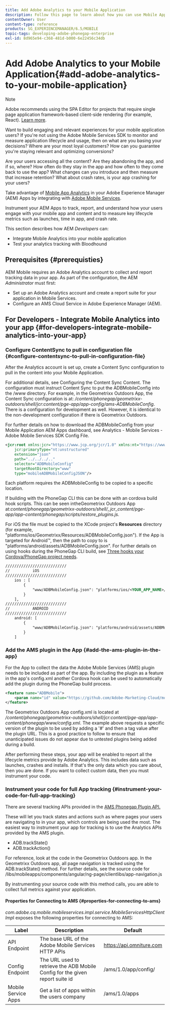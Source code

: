 ```yaml
---
title: Add Adobe Analytics to your Mobile Application
description: Follow this page to learn about how you can use Mobile App Analytics in your Adobe Experience Manager Apps by integrating with Adobe Mobile Services.
contentOwner: User
content-type: reference
products: SG_EXPERIENCEMANAGER/6.5/MOBILE
topic-tags: developing-adobe-phonegap-enterprise
exl-id: 8d965e94-c368-481d-b000-6e22456c34db
---
```

# Add Adobe Analytics to your Mobile Application{#add-adobe-analytics-to-your-mobile-application}

>[!NOTE]
>
>Adobe recommends using the SPA Editor for projects that require single page application framework-based client-side rendering (for example, React). [Learn more](/help/sites-developing/spa-overview.md).

Want to build engaging and relevant experiences for your mobile application users? If you're not using the Adobe Mobile Services SDK to monitor and measure application lifecycle and usage, then on what are you basing your decisions? Where are your most loyal customers? How can you guarantee you're staying relevant and optimizing conversions?

Are your users accessing all the content? Are they abandoning the app, and if so, where? How often do they stay in the app and how often to they come back to use the app? What changes can you introduce and then measure that increase retention? What about crash rates, is your app crashing for your users?

Take advantage of [Mobile App Analytics](https://business.adobe.com/products/analytics/mobile-marketing.html) in your Adobe Experience Manager (AEM) Apps by integrating with [Adobe Mobile Services](https://business.adobe.com/products/campaign/mobile-marketing.html).

Instrument your AEM Apps to track, report, and understand how your users engage with your mobile app and content and to measure key lifecycle metrics such as launches, time in app, and crash rate.

This section describes how AEM *Developers* can:

* Integrate Mobile Analytics into your mobile application
* Test your analytics tracking with Bloodhound

## Prerequisites {#prerequisties}

AEM Mobile requires an Adobe Analytics account to collect and report tracking data in your app. As part of the configuration, the AEM *Administrator* must first:

* Set up an Adobe Analytics account and create a report suite for your application in Mobile Services.
* Configure an AMS Cloud Service in Adobe Experience Manager (AEM).

## For Developers - Integrate Mobile Analytics into your app {#for-developers-integrate-mobile-analytics-into-your-app}

### Configure ContentSync to pull in configuration file {#configure-contentsync-to-pull-in-configuration-file}

After the Analytics account is set up, create a Content Sync configuration to pull in the content into your Mobile Application.

For additional details, see Configuring the Content Sync Content. The configuration must instruct Content Sync to put the ADBMobileConfig into the /www directory. For example, in the Geometrixx Outdoors App, the Content Sync configuration is at: */content/phonegap/geometrixx-outdoors/shell/jcr:content/pge-app/app-config/ams-ADBMobileConfig*. There is a configuration for development as well. However, it is identical to the non-development configuration if there is Geometrixx Outdoors.

For further details on how to download the ADBMobileConfig from your Mobile Application AEM Apps dashboard, see Analytics - Mobile Services - Adobe Mobile Services SDK Config File.

```xml
<jcr:root xmlns:jcr="https://www.jcp.org/jcr/1.0" xmlns:nt="https://www.jcp.org/jcr/nt/1.0"
    jcr:primaryType="nt:unstructured"
    extension="json"
    path="../../../.."
    selector="ADBMobileConfig"
    targetRootDirectory="www"
    type="mobileADBMobileConfigJSON"/>
```

Each platform requires the ADBMobileConfig to be copied to a specific location.

If building with the PhoneGap CLI this can be done with an cordova build hook scripts. This can be seen intheGeometrixx Outdoors App at:*content/phonegap/geometrixx-outdoors/shell/_jcr_content/pge-app/app-content/phonegap/scripts/restore_plugins.js.*

For iOS the file must be copied to the XCode project's **Resources** directory (for example, "platforms/ios/Geometrixx/Resources/ADBMobileConfig.json"). If the App is targeted for Android&trade;, then the path to copy to is "platforms/android/assets/ADBMobileConfig.json". For further details on using hooks during the PhoneGap CLI build, see [Three hooks your Cordova/PhoneGap project needs](https://gist.github.com/jlcarvalho/22402d013bc72f795d45a01836ce735c).

```xml
///////////////////////////
//          iOS
///////////////////////////
    ios : [
        {
            "www/ADBMobileConfig.json": "platforms/ios/<YOUR_APP_NAME>/Resources/ADBMobileConfig.json"
        }
    ],
///////////////////////////
//          ANDROID
///////////////////////////
    android: [
        {
            "www/ADBMobileConfig.json": "platforms/android/assets/ADBMobileConfig.json"
        }
    ]
```

### Add the AMS plugin in the App {#add-the-ams-plugin-in-the-app}

For the App to collect the data the Adobe Mobile Services (AMS) plugin needs to be included as part of the app. By including the plugin as a feature in the app's config.xml another Cordova hook can be used to automatically add the plugin during the PhoneGap build process.

```xml
<feature name="ADBMobile">
    <param name="id" value="https://github.com/Adobe-Marketing-Cloud/mobile-services#0482f9cedf90c98a8d4b07219ece1933b2e46a60"/>
</feature>
```

The Geometrixx Outdoors App config.xml is located at */content/phonegap/geometrixx-outdoors/shell/jcr:content/pge-app/app-content/phonegap/www/config.xml*. The example above requests a specific version of the plugin to be used by adding a '#' and then a tag value after the plugin URL. This is a good practice to follow to ensure that unanticipated issues do not appear due to untested plugins being added during a build.

After performing these steps, your app will be enabled to report all the lifecycle metrics provide by Adobe Analytics. This includes data such as launches, crashes and installs. If that's the only data which you care about, then you are done. If you want to collect custom data, then you must instrument your code.

### Instrument your code for full App tracking {#instrument-your-code-for-full-app-tracking}

There are several tracking APIs provided in the [AMS Phonegap Plugin API.](https://github.com/Adobe-Marketing-Cloud/mobile-services/blob/master/docs/ios/phonegap/phonegap-methods.md)

These will let you track states and actions such as where pages your users are navigating to in your app, which controls are being used the most. The easiest way to instrument your app for tracking is to use the Analytics APIs provided by the AMS plugin.

* ADB.trackState()
* ADB.trackAction()

For reference, look at the code in the Geometrixx Outdoors app. In the Geometrixx Outdoors app, all page navigation is tracked using the ADB.trackState() method. For further details, see the source code for /libs/mobileapps/components/angular/ng-page/clientlibs/app-navigation.js

By instrumenting your source code with this method calls, you are able to collect full metrics against your application.

#### Properties for Connecting to AMS {#properties-for-connecting-to-ams}

*com.adobe.cq.mobile.mobileservices.impl.service.MobileServicesHttpClientImp*l exposes the following properties for connecting to AMS:

| **Label** |**Description** |**Default** |
|---|---|---|
| API Endpoint |The base URL of the Adobe Mobile Services HTTP APIs |https://api.omniture.com |
| Config Endpoint |The URL used to retrieve the ADB Mobile Config for the given report suite id |/ams/1.0/app/config/ |
| Mobile Service Apps |Get a list of apps within the users company |/ams/1.0/apps |
